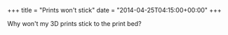 +++
title = "Prints won't stick"
date = "2014-04-25T04:15:00+00:00"
+++

Why won't my 3D prints stick to the print bed?
			